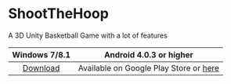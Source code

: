 # ShootTheHoop
A 3D Unity Basketball Game with a lot of features

| Windows 7/8.1 | Android 4.0.3 or higher |
| :---: | :---: |
| <center>[Download](https://www.dropbox.com/s/3k1lazzr2h64y47/STH-WindowsDesktop.rar?dl=0)</center> | Available on Google Play Store or [here](https://www.dropbox.com/s/xuczff9wj8ut56g/STH.apk?dl=0)  |

